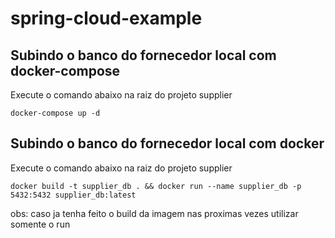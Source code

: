 # spring-cloud-example

## Subindo o banco do fornecedor local com docker-compose
Execute o comando abaixo na raiz do projeto supplier

```docker-compose up -d```

## Subindo o banco do fornecedor local com docker
Execute o comando abaixo na raiz do projeto supplier

```docker build -t supplier_db . && docker run --name supplier_db -p 5432:5432 supplier_db:latest```

obs: caso ja tenha feito o build da imagem nas proximas vezes utilizar somente o run
